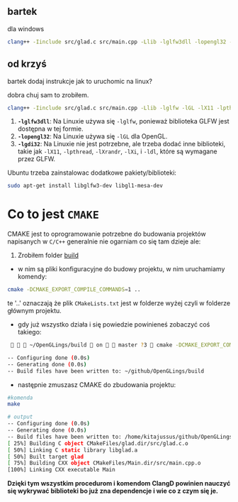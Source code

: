 
## bartek 
dla windows
```bash
clang++ -Iinclude src/glad.c src/main.cpp -Llib -lglfw3dll -lopengl32 -lgdi32 -o bin/program
```

## od krzyś

bartek dodaj instrukcje jak to uruchomic na linux?

dobra chuj sam to zrobiłem. 

```bash
clang++ -Iinclude src/glad.c src/main.cpp -Llib -lglfw -lGL -lX11 -lpthread -lXrandr -lXi -ldl -o bin/program
```
1. **`-lglfw3dll`**: Na Linuxie używa się `-lglfw`, ponieważ biblioteka GLFW jest dostępna w tej formie.
2. **`-lopengl32`**: Na Linuxie używa się `-lGL` dla OpenGL.
3. **`-lgdi32`**: Na Linuxie nie jest potrzebne, ale trzeba dodać inne biblioteki, takie jak `-lX11`, `-lpthread`, `-lXrandr`, `-lXi`, i `-ldl`, które są wymagane przez GLFW.

Ubuntu trzeba zainstalowac dodatkowe pakiety/biblioteki:

```bash
sudo apt-get install libglfw3-dev libgl1-mesa-dev
```


# Co to jest `CMAKE`
CMAKE jest to oprogramowanie potrzebne do budowania projektów napisanych w `C/C++` generalnie nie ogarniam co się tam dzieje ale: 

1. Zrobiłem folder [build](/build)
- w nim są pliki konfiguracyjne do budowy projektu, w nim uruchamiamy komendy:
```bash 
cmake -DCMAKE_EXPORT_COMPILE_COMMANDS=1 ..  
```
te '..' oznaczają że plik `CMakeLists.txt` jest w folderze wyżej czyli w folderze głównym projektu.

- gdy już wszystko działa i się powiedzie powinieneś zobaczyć coś takiego: 
```bash
    ~/OpenGLings/build  on   master ?3  cmake -DCMAKE_EXPORT_COMPILE_COMMANDS=1 ..                                                 

-- Configuring done (0.0s)
-- Generating done (0.0s)
-- Build files have been written to: ~/github/OpenGLings/build
```

- następnie zmuszasz CMAKE do zbudowania projektu:
```bash
#komenda
make

# output
-- Configuring done (0.0s)
-- Generating done (0.0s)
-- Build files have been written to: /home/kitajussus/github/OpenGLings/build
[ 25%] Building C object CMakeFiles/glad.dir/src/glad.c.o
[ 50%] Linking C static library libglad.a
[ 50%] Built target glad
[ 75%] Building CXX object CMakeFiles/Main.dir/src/main.cpp.o
[100%] Linking CXX executable Main

```

**Dzięki tym wszystkim procedurom i komendom ClangD powinien nauczyć się wykrywać biblioteki bo już zna dependencje i wie co z czym się je.** 
